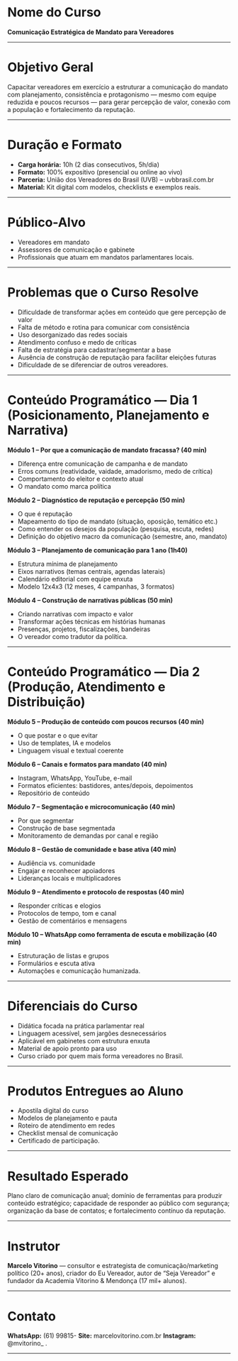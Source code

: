 
# Nome do Curso

**Comunicação Estratégica de Mandato para Vereadores**

---

# Objetivo Geral

Capacitar vereadores em exercício a estruturar a comunicação do mandato com planejamento, consistência e protagonismo — mesmo com equipe reduzida e poucos recursos — para gerar percepção de valor, conexão com a população e fortalecimento da reputação.&#x20;

---

# Duração e Formato

* **Carga horária:** 10h (2 dias consecutivos, 5h/dia)
* **Formato:** 100% expositivo (presencial ou online ao vivo)
* **Parceria:** União dos Vereadores do Brasil (UVB) – uvbbrasil.com.br
* **Material:** Kit digital com modelos, checklists e exemplos reais.&#x20;

---

# Público-Alvo

* Vereadores em mandato
* Assessores de comunicação e gabinete
* Profissionais que atuam em mandatos parlamentares locais.&#x20;

---

# Problemas que o Curso Resolve

* Dificuldade de transformar ações em conteúdo que gere percepção de valor
* Falta de método e rotina para comunicar com consistência
* Uso desorganizado das redes sociais
* Atendimento confuso e medo de críticas
* Falta de estratégia para cadastrar/segmentar a base
* Ausência de construção de reputação para facilitar eleições futuras
* Dificuldade de se diferenciar de outros vereadores.&#x20;

---

# Conteúdo Programático — Dia 1 (Posicionamento, Planejamento e Narrativa)

**Módulo 1 – Por que a comunicação de mandato fracassa? (40 min)**

* Diferença entre comunicação de campanha e de mandato
* Erros comuns (reatividade, vaidade, amadorismo, medo de crítica)
* Comportamento do eleitor e contexto atual
* O mandato como marca política

**Módulo 2 – Diagnóstico de reputação e percepção (50 min)**

* O que é reputação
* Mapeamento do tipo de mandato (situação, oposição, temático etc.)
* Como entender os desejos da população (pesquisa, escuta, redes)
* Definição do objetivo macro da comunicação (semestre, ano, mandato)

**Módulo 3 – Planejamento de comunicação para 1 ano (1h40)**

* Estrutura mínima de planejamento
* Eixos narrativos (temas centrais, agendas laterais)
* Calendário editorial com equipe enxuta
* Modelo 12x4x3 (12 meses, 4 campanhas, 3 formatos)

**Módulo 4 – Construção de narrativas públicas (50 min)**

* Criando narrativas com impacto e valor
* Transformar ações técnicas em histórias humanas
* Presenças, projetos, fiscalizações, bandeiras
* O vereador como tradutor da política.&#x20;

---

# Conteúdo Programático — Dia 2 (Produção, Atendimento e Distribuição)

**Módulo 5 – Produção de conteúdo com poucos recursos (40 min)**

* O que postar e o que evitar
* Uso de templates, IA e modelos
* Linguagem visual e textual coerente

**Módulo 6 – Canais e formatos para mandato (40 min)**

* Instagram, WhatsApp, YouTube, e-mail
* Formatos eficientes: bastidores, antes/depois, depoimentos
* Repositório de conteúdo

**Módulo 7 – Segmentação e microcomunicação (40 min)**

* Por que segmentar
* Construção de base segmentada
* Monitoramento de demandas por canal e região

**Módulo 8 – Gestão de comunidade e base ativa (40 min)**

* Audiência vs. comunidade
* Engajar e reconhecer apoiadores
* Lideranças locais e multiplicadores

**Módulo 9 – Atendimento e protocolo de respostas (40 min)**

* Responder críticas e elogios
* Protocolos de tempo, tom e canal
* Gestão de comentários e mensagens

**Módulo 10 – WhatsApp como ferramenta de escuta e mobilização (40 min)**

* Estruturação de listas e grupos
* Formulários e escuta ativa
* Automações e comunicação humanizada.&#x20;

---

# Diferenciais do Curso

* Didática focada na prática parlamentar real
* Linguagem acessível, sem jargões desnecessários
* Aplicável em gabinetes com estrutura enxuta
* Material de apoio pronto para uso
* Curso criado por quem mais forma vereadores no Brasil.&#x20;

---

# Produtos Entregues ao Aluno

* Apostila digital do curso
* Modelos de planejamento e pauta
* Roteiro de atendimento em redes
* Checklist mensal de comunicação
* Certificado de participação.&#x20;

---

# Resultado Esperado

Plano claro de comunicação anual; domínio de ferramentas para produzir conteúdo estratégico; capacidade de responder ao público com segurança; organização da base de contatos; e fortalecimento contínuo da reputação.&#x20;

---

# Instrutor

**Marcelo Vitorino** — consultor e estrategista de comunicação/marketing político (20+ anos), criador do Eu Vereador, autor de “Seja Vereador” e fundador da Academia Vitorino & Mendonça (17 mil+ alunos).&#x20;

---

# Contato

**WhatsApp:** (61) 99815-
**Site:** marcelovitorino.com.br
**Instagram:** @mvitorino\_ .&#x20;

---
